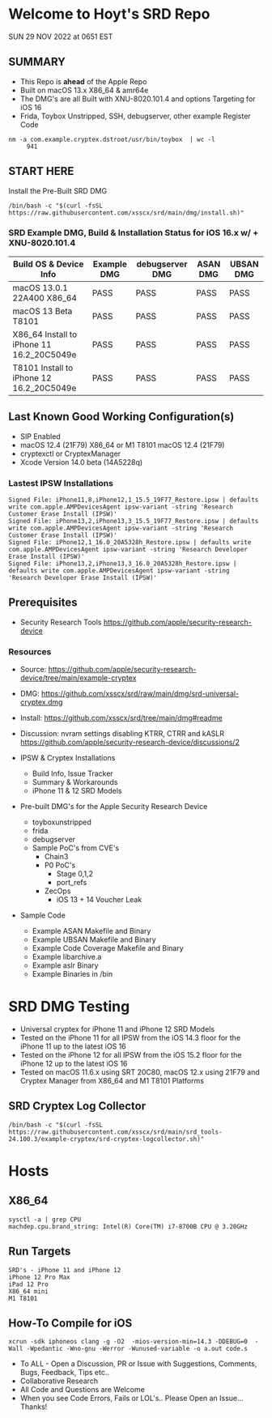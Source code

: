 # Welcome to Hoyt's SRD Repo
SUN 29 NOV 2022 at 0651 EST

## SUMMARY
- This Repo is __ahead__ of the Apple Repo
- Built on macOS 13.x X86_64 & amr64e
- The DMG's are all Built with XNU-8020.101.4 and options Targeting for iOS 16
- Frida, Toybox Unstripped, SSH, debugserver, other example Register Code
```
nm -a com.example.cryptex.dstroot/usr/bin/toybox  | wc -l
     941
```
## START HERE

Install the Pre-Built SRD DMG
```
/bin/bash -c "$(curl -fsSL https://raw.githubusercontent.com/xsscx/srd/main/dmg/install.sh)"
```

### SRD Example DMG, Build & Installation Status for iOS 16.x w/ + XNU-8020.101.4 
| Build OS & Device Info           | Example DMG   |  debugserver DMG  |  ASAN DMG     | UBSAN DMG 
| -------------------------------- | ------------- | ------------- | ------------- | -------------
| macOS 13.0.1 22A400 X86_64       | PASS          | PASS          | PASS          | PASS          
| macOS 13 Beta T8101  | PASS          | PASS          | PASS          | PASS 
| X86_64 Install to iPhone 11 16.2_20C5049e    | PASS         | PASS         | PASS          | PASS
| T8101 Install to iPhone 12 16.2_20C5049e    | PASS          | PASS          | PASS          | PASS 

## Last Known Good Working Configuration(s)
- SIP Enabled
- macOS 12.4 (21F79) X86_64 or M1 T8101 macOS 12.4 (21F79)
- cryptexctl or CryptexManager
- Xcode Version 14.0 beta (14A5228q)

### Lastest IPSW Installations 
```
Signed File: iPhone11,8,iPhone12,1_15.5_19F77_Restore.ipsw | defaults write com.apple.AMPDevicesAgent ipsw-variant -string 'Research Customer Erase Install (IPSW)' 
Signed File: iPhone13,2,iPhone13,3_15.5_19F77_Restore.ipsw | defaults write com.apple.AMPDevicesAgent ipsw-variant -string 'Research Customer Erase Install (IPSW)'
Signed File: iPhone12,1_16.0_20A5328h_Restore.ipsw | defaults write com.apple.AMPDevicesAgent ipsw-variant -string 'Research Developer Erase Install (IPSW)'
Signed File: iPhone13,2,iPhone13,3_16.0_20A5328h_Restore.ipsw | defaults write com.apple.AMPDevicesAgent ipsw-variant -string 'Research Developer Erase Install (IPSW)'
```

## Prerequisites
- Security Research Tools https://github.com/apple/security-research-device

### Resources
- Source: https://github.com/apple/security-research-device/tree/main/example-cryptex
- DMG: https://github.com/xsscx/srd/raw/main/dmg/srd-universal-cryptex.dmg
- Install: https://github.com/xsscx/srd/tree/main/dmg#readme
- Discussion: nvram settings disabling KTRR, CTRR and kASLR https://github.com/apple/security-research-device/discussions/2

- IPSW & Cryptex Installations 
    -  Build Info, Issue Tracker
    -  Summary & Workarounds 
    -  iPhone 11 & 12 SRD Models 
- Pre-built DMG's for the Apple Security Research Device 
    - toyboxunstripped
    - frida
    - debugserver
    - Sample PoC's from CVE's
        - Chain3
        - P0 PoC's
            - Stage 0,1,2
            - port_refs
        - ZecOps 
            - iOS 13 + 14 Voucher Leak 
- Sample Code
    - Example ASAN Makefile and Binary
    - Example UBSAN Makefile and Binary
    - Example Code Coverage Makefile and Binary
    - Example libarchive.a
    - Example aslr Binary
    - Example Binaries in /bin
# SRD DMG Testing
- Universal cryptex for iPhone 11 and iPhone 12 SRD Models 
- Tested on the iPhone 11 for all IPSW from the iOS 14.3 floor for the iPhone 11 up to the latest iOS 16 
- Tested on the iPhone 12 for all IPSW from the iOS 15.2 floor for the iPhone 12 up to the latest iOS 16
- Tested on macOS 11.6.x using SRT 20C80, macOS 12.x using 21F79 and Cryptex Manager from X86_64 and M1 T8101 Platforms 

SRD Cryptex Log Collector
---
```
/bin/bash -c "$(curl -fsSL https://raw.githubusercontent.com/xsscx/srd/main/srd_tools-24.100.3/example-cryptex/srd-cryptex-logcollector.sh)"
```

# Hosts
X86_64
---
```
sysctl -a | grep CPU
machdep.cpu.brand_string: Intel(R) Core(TM) i7-8700B CPU @ 3.20GHz
```

Run Targets
---
```
SRD's - iPhone 11 and iPhone 12
iPhone 12 Pro Max
iPad 12 Pro
X86_64 mini
M1 T8101
```
How-To Compile for iOS
-----
```
xcrun -sdk iphoneos clang -g -O2  -mios-version-min=14.3 -DDEBUG=0  -Wall -Wpedantic -Wno-gnu -Werror -Wunused-variable -o a.out code.s
```
* To ALL - Open a Discussion, PR or Issue with Suggestions, Comments, Bugs, Feedback, Tips etc..
* Collaborative Research
* All Code and Questions are Welcome 
* When you see Code Errors, Fails or LOL's.. Please Open an Issue... Thanks!

